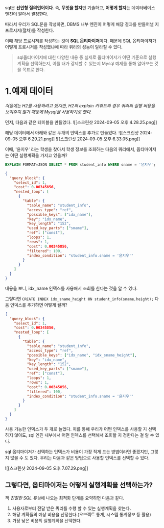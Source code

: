 sql은 **선언형 질의언어이다**.
즉, **무엇을 할지**만 기술하고, **어떻게 할지**는 데이터베이스 엔진이 알아서 결정한다.

따라서 우리가 SQL문을 작성하면, DBMS 내부 엔진이 어떻게 해당 결과를 만들어낼 지 프로시저(절차)를 작성한다.

이때 해당 프로시저를 작성하는 것이 **SQL 옵티마이저**이다. 때문에 SQL 옵티마이저가 어떻게 프로시저를 작성했냐에 따라 쿼리의 성능이 달라질 수 있다. 

> sql옵티마이저에 대한 다양한 내용 중 실제로 옵티마이저가 어떤 기준으로 실행계획을 선택하는지, 이를 내가 강제할 수 있는지 Mysql 예제를 통해 알아보는 것을 목표로 한다.


# 1.예제 데이터
*처음에는 H2를 사용하려고 했지만, H2의 explain 키워드의 경우 쿼리의 실행 비용을 보여주지 않기 때문에 Mysql을 사용하기로 했다.*

먼저, 다음과 같은 테이블을 만들었다.
![[스크린샷 2024-09-05 오후 4.28.25.png]]

해당 데이터에서 아래와 같은 두개의 인덱스를 추가로 만들었다.
![[스크린샷 2024-09-05 오후 6.29.21.png]]
![[스크린샷 2024-09-05 오후 6.33.05.png]]

이때, '윤지우' 라는 학생을 찾아서 학생 정보를 조회하는 다음의 쿼리에서, 옵티마이저는 어떤 실행계획을 가지고 있을까?
```sql
EXPLAIN FORMAT=JSON SELECT * FROM student_info WHERE sname = '윤지우';
```

```json
{
  "query_block": {
    "select_id": 1,
    "cost": 0.00345856,
    "nested_loop": [
      {
        "table": {
          "table_name": "student_info",
          "access_type": "ref",
          "possible_keys": ["idx_name"],
          "key": "idx_name",
          "key_length": "152",
          "used_key_parts": ["sname"],
          "ref": ["const"],
          "loops": 1,
          "rows": 1,
          "cost": 0.00345856,
          "filtered": 100,
          "index_condition": "student_info.sname = '윤지우'"
        }
      }
    ]
  }
}
```

내용을 보니, idx_name 인덱스를 사용해서 조회를 한다는 것을 알 수 있다.

그렇다면 `CREATE INDEX idx_sname_height ON student_info(sname,height);` 다음 인덱스를 추가하면 어떻게 될까?

```json
{
  "query_block": {
    "select_id": 1,
    "cost": 0.00345856,
    "nested_loop": [
      {
        "table": {
          "table_name": "student_info",
          "access_type": "ref",
          "possible_keys": ["idx_name", "idx_sname_height"],
          "key": "idx_name",
          "key_length": "152",
          "used_key_parts": ["sname"],
          "ref": ["const"],
          "loops": 1,
          "rows": 1,
          "cost": 0.00345856,
          "filtered": 100,
          "index_condition": "student_info.sname = '윤지우'"
        }
      }
    ]
  }
}
```
사용 가능한 인덱스가 두 개로 늘었다. 
이를 통해 우리가 어떤 인덱스를 사용할 지 선택하지 않아도,
sql 엔진 내부에서 어떤 인덱스를 선택해서 조회할 지 정한다는 걸 알 수 있다.

sql 옵티마이저가 선택하는 인덱스가 비용이 가장 적게 드는 방법이라면 좋겠지만, 그렇지 않을 수 도 있다. 우리는 다음과 같은 방법으로 사용할 인덱스를 선택할 수 있다.

![[스크린샷 2024-09-05 오후 7.07.29.png]]

## 그렇다면, 옵티마이저는 어떻게 실행계획을 선택하는가?

책 *친절한 SQL 튜닝*에 나오는 최적화 단계를 요약하면 다음과 같다.

1. 사용자로부터 전달 받은 쿼리를 수행 할 수 있는 실행계획을 찾는다.
2. 해당 계획들의 예상 비용을 산정한다.(오브젝트 통계, 시스템 통계정보 등 활용)
3. 가장 낮은 비용의 실행계획을 선택한다.
